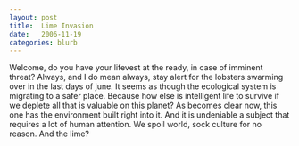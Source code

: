 ```yaml
---
layout: post
title:  Lime Invasion
date:   2006-11-19
categories: blurb
---
```

Welcome, do you have your lifevest at the ready, in case of imminent threat? Always, and I do mean always, stay alert for the lobsters swarming over in the last days of june. It seems as though the ecological system is migrating to a safer place. Because how else is intelligent life to survive if we deplete all that is valuable on this planet?
As becomes clear now, this one has the environment built right into it. And it is undeniable a subject that requires a lot of human attention. We spoil world, sock culture for no reason. And the lime?